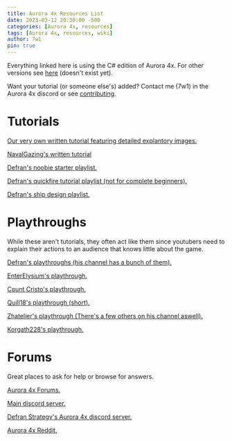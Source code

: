 ```yaml
---
title: Aurora 4x Resources List
date: 2023-03-12 20:30:00 -500
categories: [Aurora 4x, resources]
tags: [Aurora 4x, resources, wiki]
author: 7w1
pin: true
---
```


Everything linked here is using the C# edition of Aurora 4x. For other versions see [here](https://7w1.github.io/posts/resources/) (doesn't exist yet).

Want your tutorial (or someone else's) added? Contact me (7w1) in the Aurora 4x discord or see [contributing](https://github.com/7w1/7w1.github.io).

# Tutorials

[Our very own written tutorial featuring detailed explantory images.](https://7w1.github.io/posts/tutorial0/)

[NavalGazing's written tutorial](https://www.navalgazing.net/Aurora-Tutorial-Part-1)

[Defran's noobie starter playlist.](https://www.youtube.com/playlist?list=PLfTxfvIdAKlvJR_Qqy8vrvhJ4b8r6Azbr)

[Defran's quickfire tutorial playlist (not for complete beginners).](https://www.youtube.com/playlist?list=PLfTxfvIdAKluRAI7j6_fSc3ypGtC2nmhA)

[Defran's ship design playlist.](https://www.youtube.com/playlist?list=PLfTxfvIdAKlvejwDMxkwmE-ZR0DzoTGZc)

# Playthroughs

While these aren't tutorials, they often act like them since youtubers need to explain their actions to an audience that knows little about the game.

[Defran's playthroughs (his channel has a bunch of them).](https://www.youtube.com/@DefranStrategy/playlists)

[EnterElysium's playthrough.](https://www.youtube.com/playlist?list=PLR5ZBfGW6e1mmQBsRhAxHmZM1a7GQ9Rcl)

[Count Cristo's playthrough.](https://www.youtube.com/playlist?list=PLTLH5xzGKAolcaXLAhGlcvkaCqcuzgR1C)

[Quill18's playthrough (short).](https://www.youtube.com/playlist?list=PLs3acGYgI1-tVuiV_b65o7YfSpjl1S4ai)

[Zhatelier's playthrough (There's a few others on his channel aswell).](https://www.youtube.com/playlist?list=PLKFBBf1WhFzRdjHDTFO4Cn_ny0HSY1Uu6)

[Korgath228's playthrough.](https://www.youtube.com/playlist?list=PLz-vcrP1cq-GpxO4fsna-pUNwbKZOwoCv)

# Forums

Great places to ask for help or browse for answers.

[Aurora 4x Forums.](http://aurora2.pentarch.org/)

[Main discord server.](https://discord.gg/Q5ryqdW)

[Defran Strategy's Aurora 4x discord server.](https://discord.gg/PWy8NDY)

[Aurora 4x Reddit.](https://www.reddit.com/r/aurora/)